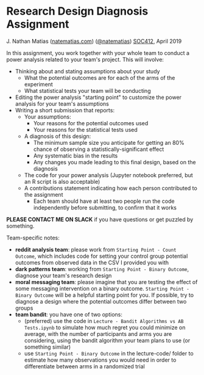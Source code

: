 # Research Design Diagnosis Assignment

J. Nathan Matias ([natematias.com](https://natematias.com)) ([@natematias](https://twitter.com/natematias))
[SOC412](http://natematias.com/courses/soc412/), April 2019

In this assignment, you work together with your whole team to conduct a power analysis related to your team's project. This will involve:

* Thinking about and stating assumptions about your study
  * What the potential outcomes are for each of the arms of the experiment
  * What statistical tests your team will be conducting
* Editing the power analysis "starting point" to customize the power analysis for your team's assumptions
* Writing a short submission that reports:
  * Your assumptions:
    * Your reasons for the potential outcomes used
    * Your reasons for the statistical tests used
  * A diagnosis of this design:
    * The minimum sample size you anticipate for getting an 80% chance of observing a statistically-significant effect
    * Any systematic bias in the results
    * Any changes you made leading to this final design, based on the diagnosis
  * The code for your power analysis (Jupyter notebook preferred, but an R script is also acceptable)
  * A contributions statement indicating how each person contributed to the assignment
    * Each team should have at least two people run the code independently before submitting, to confirm that it works

**PLEASE CONTACT ME ON SLACK** if you have questions or get puzzled by something.

Team-specific notes:
* **reddit analysis team**: please work from `Starting Point - Count Outcome`, which includes code for setting your control group potential outcomes from observed data in the CSV I provided you with
* **dark patterns team**: working from `Starting Point - Binary Outcome`, diagnose your team's research design
* **moral messaging team**: please imagine that you are testing the effect of some messaging intervention on a binary outcome. `Starting Point - Binary Outcome` will be a helpful starting point for you. If possible, try to diagnose a design where the potential outcomes differ between two groups
* **team bandit**: you have one of two options:
  * (preferred) use the code in `Lecture - Bandit Algorithms vs AB Tests.ipynb` to simulate how much regret you could minimize on average, with the number of participants and arms you are considering, using the bandit algorithm your team plans to use (or something similar)
  * use `Starting Point - Binary Outcome` in the lecture-code/ folder to estimate how many observations you would need in order to differentiate between arms in a randomized trial
